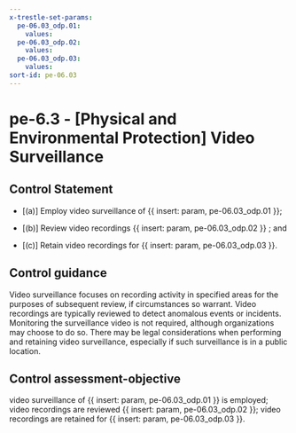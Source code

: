 ```yaml
---
x-trestle-set-params:
  pe-06.03_odp.01:
    values:
  pe-06.03_odp.02:
    values:
  pe-06.03_odp.03:
    values:
sort-id: pe-06.03
---
```


# pe-6.3 - \[Physical and Environmental Protection\] Video Surveillance

## Control Statement

- \[(a)\] Employ video surveillance of {{ insert: param, pe-06.03_odp.01 }};

- \[(b)\] Review video recordings {{ insert: param, pe-06.03_odp.02 }} ; and

- \[(c)\] Retain video recordings for {{ insert: param, pe-06.03_odp.03 }}.

## Control guidance

Video surveillance focuses on recording activity in specified areas for the purposes of subsequent review, if circumstances so warrant. Video recordings are typically reviewed to detect anomalous events or incidents. Monitoring the surveillance video is not required, although organizations may choose to do so. There may be legal considerations when performing and retaining video surveillance, especially if such surveillance is in a public location.

## Control assessment-objective

video surveillance of {{ insert: param, pe-06.03_odp.01 }} is employed;
video recordings are reviewed {{ insert: param, pe-06.03_odp.02 }};
video recordings are retained for {{ insert: param, pe-06.03_odp.03 }}.
